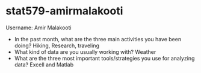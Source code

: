 # stat579-amirmalakooti

Username: Amir Malakooti
- In the past month, what are the three main activities you have been doing?
Hiking, Research, traveling
- What kind of data are you usually working with?
Weather
- What are the three most important tools/strategies you use for analyzing data?
Excell and Matlab
